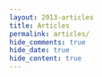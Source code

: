```yaml
---
layout: 2013-articles
title: Articles
permalink: articles/
hide_comments: true
hide_date: true
hide_content: true
---
```


<!-- The article list is generated by the template -->
